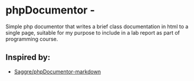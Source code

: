 # phpDocumentor - 

Simple php documentor that writes a brief class documentation in html to a single page, suitable for my purpose to include in a lab report as part of programming course.

## Inspired by:

* [Saggre/phpDocumentor-markdown](https://github.com/Saggre/phpDocumentor-markdown)

